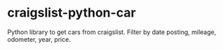 craigslist-python-car
=====================

Python library to get cars from craigslist. Filter by date posting, mileage, odometer, year, price.
